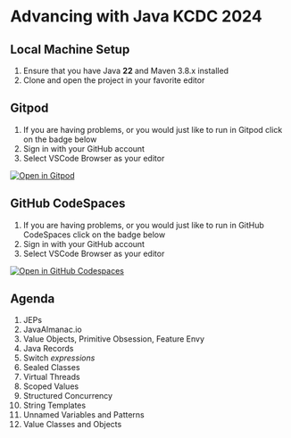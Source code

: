 # Advancing with Java KCDC 2024

## Local Machine Setup

1. Ensure that you have Java **22** and Maven 3.8.x installed
2. Clone and open the project in your favorite editor

## Gitpod 
1. If you are having problems, or you would just like to run in Gitpod click on the badge below
2. Sign in with your GitHub account
3. Select VSCode Browser as your editor

[![Open in Gitpod](https://gitpod.io/button/open-in-gitpod.svg)](https://gitpod.io/github.com/dhinojosa/advancing_with_java_kcdc_2024) 

## GitHub CodeSpaces

1. If you are having problems, or you would just like to run in GitHub CodeSpaces click on the badge below
2. Sign in with your GitHub account
3. Select VSCode Browser as your editor

[![Open in GitHub Codespaces](https://github.com/codespaces/badge.svg)](https://codespaces.new/dhinojosa/advancing_with_java_kcdc_2024)

## Agenda

1. JEPs
2. JavaAlmanac.io
3. Value Objects, Primitive Obsession, Feature Envy
4. Java Records
5. Switch _expressions_
6. Sealed Classes
7. Virtual Threads
8. Scoped Values
9. Structured Concurrency
10. String Templates
11. Unnamed Variables and Patterns
12. Value Classes and Objects
